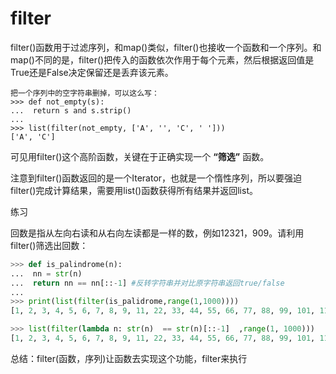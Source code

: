 # filter
filter()函数用于过滤序列，和map()类似，filter()也接收一个函数和一个序列。和map()不同的是，filter()把传入的函数依次作用于每个元素，然后根据返回值是True还是False决定保留还是丢弃该元素。

```PY
把一个序列中的空字符串删掉，可以这么写：
>>> def not_empty(s):
...  return s and s.strip()
...
>>> list(filter(not_empty, ['A', '', 'C', ' ']))
['A', 'C']
```
可见用filter()这个高阶函数，关键在于正确实现一个 **“筛选”** 函数。

注意到filter()函数返回的是一个Iterator，也就是一个惰性序列，所以要强迫filter()完成计算结果，需要用list()函数获得所有结果并返回list。

练习

回数是指从左向右读和从右向左读都是一样的数，例如12321，909。请利用filter()筛选出回数：

```py
>>> def is_palindrome(n):
...  nn = str(n)
...  return nn == nn[::-1] #反转字符串并对比原字符串返回true/false
...
>>> print(list(filter(is_palidrome,range(1,1000))))
[1, 2, 3, 4, 5, 6, 7, 8, 9, 11, 22, 33, 44, 55, 66, 77, 88, 99, 101, 111, 121, 131, 141, 151, 161, 171, 181, 191, 202, 212, 222, 232, 242, 252, 262, 272, 282, 292, 303, 313, 323, 333, 343, 353, 363, 373, 383, 393, 404, 414, 424, 434, 444, 454, 464, 474, 484, 494, 505, 515, 525, 535, 545, 555, 565, 575, 585, 595, 606, 616, 626, 636, 646, 656, 666, 676, 686, 696, 707, 717, 727, 737, 747, 757, 767, 777, 787, 797, 808, 818, 828, 838, 848, 858, 868, 878, 888, 898, 909, 919, 929, 939, 949, 959, 969, 979, 989, 999]

>>> list(filter(lambda n: str(n)  == str(n)[::-1]  ,range(1, 1000)))
[1, 2, 3, 4, 5, 6, 7, 8, 9, 11, 22, 33, 44, 55, 66, 77, 88, 99, 101, 111, 121, 131, 141, 151, 161, 171, 181, 191, 202, 212, 222, 232, 242, 252, 262, 272, 282, 292, 303, 313, 323, 333, 343, 353, 363, 373, 383, 393, 404, 414, 424, 434, 444, 454, 464, 474, 484, 494, 505, 515, 525, 535, 545, 555, 565, 575, 585, 595, 606, 616, 626, 636, 646, 656, 666, 676, 686, 696, 707, 717, 727, 737, 747, 757, 767, 777, 787, 797, 808, 818, 828, 838, 848, 858, 868, 878, 888, 898, 909, 919, 929, 939, 949, 959, 969, 979, 989, 999]
```
总结：filter(函数，序列)让函数去实现这个功能，filter来执行